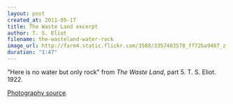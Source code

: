 ```yaml
---
layout: post
created_at: 2011-05-17
title: The Waste Land excerpt
author: T. S. Eliot
filename: the-wasteland-water-rock
image_url: http://farm4.static.flickr.com/3588/3357403578_ff72ba9407_z.jpg
duration: "1:47"
---
```


"Here is no water but only rock" from _The Waste Land_, part 5.  T. S. Eliot.  1922.

[Photography source](http://www.flickr.com/photos/tonyapoole/3357403578/).
